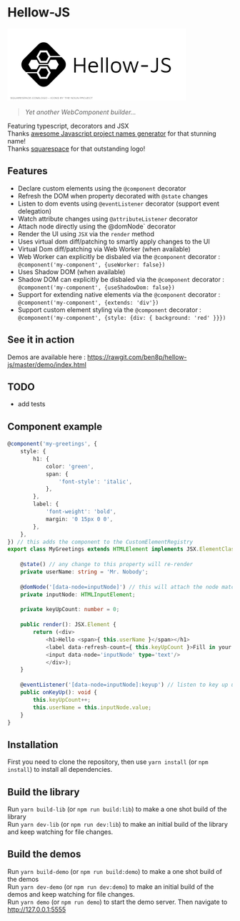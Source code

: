# Hellow-JS
![Hellow-JS][logo]  
> _Yet another WebComponent builder..._  

Featuring typescript, decorators and JSX  
Thanks [awesome Javascript project names generator](https://mrsharpoblunto.github.io/foswig.js/) for that stunning name!  
Thanks [squarespace](https://logo.squarespace.com) for that outstanding logo!  

## Features
 - Declare custom elements using the `@component` decorator
 - Refresh the DOM when property decorated with `@state` changes
 - Listen to dom events using `@eventListener` decorator (support event delegation)
 - Watch attribute changes using `@attributeListener` decorator
 - Attach node directly using the @domNode` decorator
 - Render the UI using `JSX` via the `render` method
 - Uses virtual dom diff/patching to smartly apply changes to the UI
 - Virtual Dom diff/patching via Web Worker (when available)
 - Web Worker can explicitly be disbaled via the `@component` decorator : `@component('my-component', {useWorker: false})`
 - Uses Shadow DOM (when available)
 - Shadow DOM can explicitly be disbaled via the `@component` decorator : `@component('my-component', {useShadowDom: false})`
 - Support for extending native elements via the `@component` decorator : `@component('my-component', {extends: 'div'})`
 - Support custom element styling via the `@component` decorator : `@component('my-component', {style: {div: { background: 'red' }}})`

## See it in action
Demos are available here : https://rawgit.com/ben8p/hellow-js/master/demo/index.html

## TODO
- add tests

## Component example
```ts
@component('my-greetings', {
	style: {
		h1: {
			color: 'green',
			span: {
				'font-style': 'italic',
			},
		},
		label: {
			'font-weight': 'bold',
			margin: '0 15px 0 0',
		},
	},
}) // this adds the component to the CustomElementRegistry
export class MyGreetings extends HTMLElement implements JSX.ElementClass {

	@state() // any change to this property will re-render
	private userName: string = 'Mr. Nobody';

	@domNode('[data-node=inputNode]') // this will attach the node matching the css selector to the class member
	private inputNode: HTMLInputElement;

	private keyUpCount: number = 0;

	public render(): JSX.Element {
		return (<div>
			<h1>Hello <span>{ this.userName }</span></h1>
			<label data-refresh-count={ this.keyUpCount }>Fill in your name:</label>
			<input data-node='inputNode' type='text'/>
			</div>);
	}

	@eventListener('[data-node=inputNode]:keyup') // listen to key up using event delegation. Without delegation it would be @eventListener('keyup')
	public onKeyUp(): void {
		this.keyUpCount++;
		this.userName = this.inputNode.value;
	}
}
```

## Installation
First you need to clone the repository, then use `yarn install` (or `npm install`) to install all dependencies.  

## Build the library
Run `yarn build-lib` (or `npm run build:lib`) to make a one shot build of the library  
Run `yarn dev-lib` (or `npm run dev:lib`) to make an initial build of the library and keep watching for file changes.  

## Build the demos
Run `yarn build-demo` (or `npm run build:demo`) to make a one shot build of the demos  
Run `yarn dev-demo` (or `npm run dev:demo`) to make an initial build of the demos and keep watching for file changes.  
Run `yarn demo` (or `npm run demo`) to start the demo server. Then navigate to http://127.0.0.1:5555


[logo]: https://raw.githubusercontent.com/ben8p/hellow-js/master/Hellow-JS.png "Hellow-JS"
